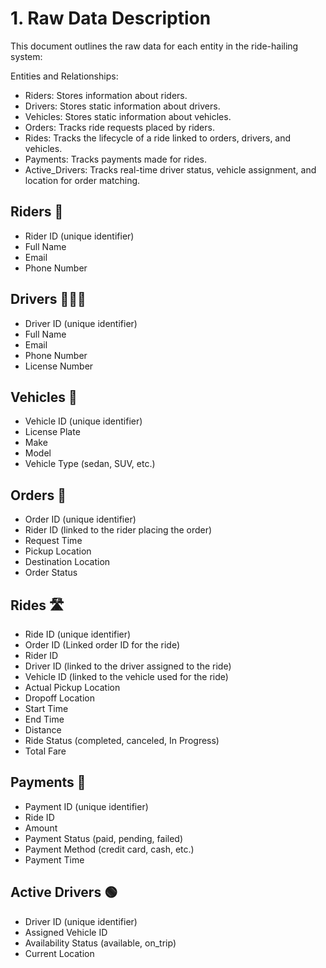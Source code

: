 # 1. Raw Data Description

This document outlines the raw data for each entity in the ride-hailing system:

Entities and Relationships:

- Riders: Stores information about riders.
- Drivers: Stores static information about drivers.
- Vehicles: Stores static information about vehicles.
- Orders: Tracks ride requests placed by riders.
- Rides: Tracks the lifecycle of a ride linked to orders, drivers, and vehicles.
- Payments: Tracks payments made for rides.
- Active_Drivers: Tracks real-time driver status, vehicle assignment, and location for order matching.

## Riders 👤
- Rider ID (unique identifier)
- Full Name
- Email
- Phone Number

## Drivers 🧑🏻‍💼
- Driver ID (unique identifier)
- Full Name
- Email
- Phone Number
- License Number

## Vehicles 🚗
- Vehicle ID (unique identifier)
- License Plate
- Make
- Model
- Vehicle Type (sedan, SUV, etc.)

## Orders 📄
- Order ID (unique identifier)
- Rider ID (linked to the rider placing the order)
- Request Time
- Pickup Location
- Destination Location
- Order Status

## Rides 🛣️
- Ride ID (unique identifier)
- Order ID (Linked order ID for the ride)
- Rider ID
- Driver ID (linked to the driver assigned to the ride)
- Vehicle ID (linked to the vehicle used for the ride)
- Actual Pickup Location
- Dropoff Location
- Start Time
- End Time
- Distance
- Ride Status (completed, canceled, In Progress)
- Total Fare

## Payments 💸
- Payment ID (unique identifier)
- Ride ID
- Amount
- Payment Status (paid, pending, failed)
- Payment Method (credit card, cash, etc.)
- Payment Time

## Active Drivers 🟢
- Driver ID (unique identifier)
- Assigned Vehicle ID
- Availability Status (available, on_trip)
- Current Location